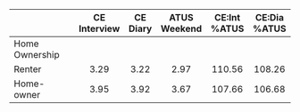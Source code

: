 
|                      | CE<br>Interview |  CE<br>Diary | ATUS<br>Weekend | CE:Int<br>%ATUS | CE:Dia<br>%ATUS |
| -------------------- | :----------: | :----------: | :----------: | :----------: | :----------: |
| Home Ownership       |              |              |              |              |              |
| Renter               |         3.29 |         3.22 |         2.97 |       110.56 |       108.26 |
| Home-owner           |         3.95 |         3.92 |         3.67 |       107.66 |       106.68 |

